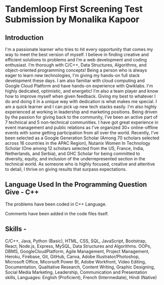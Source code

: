 # Tandemloop First Screening Test Submission by Monalika Kapoor

## Introduction 
I'm a passionate learner who tries to hit every opportunity that comes my way to meet the best version of myself. I believe in finding creative and efficient solutions to problems and I’m a web development and coding enthusiast. I’m thorough with C/C++, Data Structures, Algorithms, and object-oriented programming concepts! Being a person who is always eager to learn new technologies, I'm giving my hands-on full stack development these days. I am also familiar with cloud computing and Google Cloud Platform and have hands-on experience with Qwiklabs. I'm highly dedicated, optimistic, and energetic! I’m also a team player and know how to improve myself when given feedback. Giving my best to whatever I do and doing it in a unique way with dedication is what makes me special. I am a quick learner and I can pick up new tech stacks easily. I'm also highly experienced at working in leadership and marketing positions. Being driven by the passion for giving back to the community, I’ve been an active part of 7 technical and 5 non-technical communities. I have got great experience in event management and public relations as I've organized 30+ online-offline events with some getting participation from all over the world. Recently, I've been selected as a Google Generation Scholar (Among 70 scholars selected across 16 countries in the APAC Region), Nutanix Women In Technology Scholar (One among 12 scholars selected from the US, France, India, Netherlands, and Serbia), and GHC Scholar for being committed to diversity, equity, and inclusion of the underrepresented section in the technical world. As someone who is highly focused, creative and attentive to detail, I thrive on giving results that surpass expectations. 

## Language Used In the Programming Question Give - C++
   The problems have been coded in C++ Language.
   
   Comments have been added in the code files itself.

## Skills -
C/C++, Java, Python (Basic), HTML, CSS, SQL, JavaScript, Bootstrap, React, Node.js, Express, MySQL, Data Structures and Algorithms. OOPs, DBMS, GoogleCloudPlatform, Agile Management, Project Management, Heroku, Firebase, Git, GitHub, Canva, Adobe Illustrator/Photoshop, Microsoft Office, Micorsoft Power BI, Adobe Workfront, Video Editing, Documentation, Qualitative Research, Content Writing, Graphic Designing, Social Media Marketing, Leadership, Communication and Presentation skills, 
Languages: English (Proficient), French (Intermediate), Hindi (Native)
